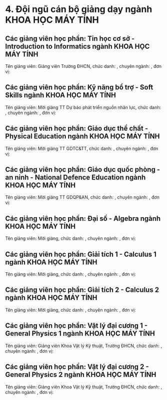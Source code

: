 # 4. Đội ngũ cán bộ giảng dạy ngành KHOA HỌC MÁY TÍNH
## Các giảng viên học phần: Tin học cơ sở - Introduction to Informatics ngành KHOA HỌC MÁY TÍNH
Tên giảng viên: Giảng viên Trường ĐHCN, chức danh: , chuyên ngành: , đơn vị:
## Các giảng viên học phần: Kỹ năng bổ trợ - Soft Skills ngành KHOA HỌC MÁY TÍNH
Tên giảng viên: Mời giảng TT Dự báo phát triển nguồn nhân lực, chức danh: , chuyên ngành: , đơn vị:
## Các giảng viên học phần: Giáo dục thể chất  - Physical Education ngành KHOA HỌC MÁY TÍNH
Tên giảng viên: Mời giảng TT GDTC&TT, chức danh: , chuyên ngành: , đơn vị:
## Các giảng viên học phần: Giáo dục quốc phòng - an ninh - National Defence Education ngành KHOA HỌC MÁY TÍNH
Tên giảng viên: Mời giảng TT GDQP&AN, chức danh: , chuyên ngành: , đơn vị:
## Các giảng viên học phần: Đại số - Algebra ngành KHOA HỌC MÁY TÍNH
Tên giảng viên: Mời giảng, chức danh: , chuyên ngành: , đơn vị:
## Các giảng viên học phần: Giải tích 1 - Calculus 1 ngành KHOA HỌC MÁY TÍNH
Tên giảng viên: Mời giảng, chức danh: , chuyên ngành: , đơn vị:
## Các giảng viên học phần: Giải tích 2 - Calculus 2 ngành KHOA HỌC MÁY TÍNH
Tên giảng viên: Mời giảng, chức danh: , chuyên ngành: , đơn vị:
## Các giảng viên học phần: Vật lý đại cương 1 - General Physics 1 ngành KHOA HỌC MÁY TÍNH
Tên giảng viên: Giảng viên Khoa Vật lý Kỹ thuật, Trường ĐHCN, chức danh: , chuyên ngành: , đơn vị:
## Các giảng viên học phần: Vật lý đại cương 2 - General Physics 2 ngành KHOA HỌC MÁY TÍNH
Tên giảng viên: Giảng viên Khoa Vật lý Kỹ thuật, Trường ĐHCN, chức danh: , chuyên ngành: , đơn vị:
